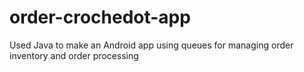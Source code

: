 # order-crochedot-app
Used Java to make an Android app using queues for managing order inventory and order processing
